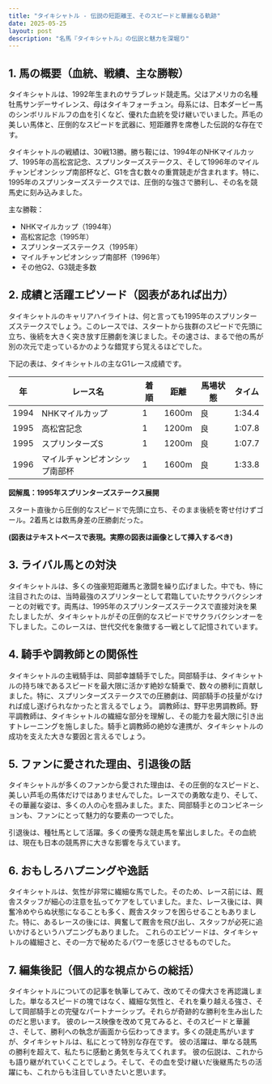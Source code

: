 ```yaml
---
title: "タイキシャトル - 伝説の短距離王、そのスピードと華麗なる軌跡"
date: 2025-05-25
layout: post
description: "名馬『タイキシャトル』の伝説と魅力を深堀り"
---
```


## 1. 馬の概要（血統、戦績、主な勝鞍）

タイキシャトルは、1992年生まれのサラブレッド競走馬。父はアメリカの名種牡馬サンデーサイレンス、母はタイキフォーチュン。母系には、日本ダービー馬のシンボリルドルフの血を引くなど、優れた血統を受け継いでいました。芦毛の美しい馬体と、圧倒的なスピードを武器に、短距離界を席巻した伝説的な存在です。

タイキシャトルの戦績は、30戦13勝。勝ち鞍には、1994年のNHKマイルカップ、1995年の高松宮記念、スプリンターズステークス、そして1996年のマイルチャンピオンシップ南部杯など、G1を含む数々の重賞競走が含まれます。特に、1995年のスプリンターズステークスでは、圧倒的な強さで勝利し、その名を競馬史に刻み込みました。

主な勝鞍：

* NHKマイルカップ（1994年）
* 高松宮記念（1995年）
* スプリンターズステークス（1995年）
* マイルチャンピオンシップ南部杯（1996年）
* その他G2、G3競走多数


## 2. 成績と活躍エピソード（図表があれば出力）

タイキシャトルのキャリアハイライトは、何と言っても1995年のスプリンターズステークスでしょう。このレースでは、スタートから抜群のスピードで先頭に立ち、後続を大きく突き放す圧勝劇を演じました。その速さは、まるで他の馬が別の次元で走っているかのような錯覚すら覚えるほどでした。

下記の表は、タイキシャトルの主なG1レース成績です。

| 年 | レース名           | 着順 | 距離 | 馬場状態 | タイム          |
|---|--------------------|-----|-----|---------|-----------------|
| 1994 | NHKマイルカップ     | 1   | 1600m| 良       | 1:34.4         |
| 1995 | 高松宮記念         | 1   | 1200m| 良       | 1:07.8         |
| 1995 | スプリンターズS   | 1   | 1200m| 良       | 1:07.7         |
| 1996 | マイルチャンピオンシップ南部杯 | 1   | 1600m| 良       | 1:33.8         |


**図解風：1995年スプリンターズステークス展開**

スタート直後から圧倒的なスピードで先頭に立ち、そのまま後続を寄せ付けずゴール。2着馬とは数馬身差の圧勝劇だった。

**(図表はテキストベースで表現。実際の図表は画像として挿入するべき)**


## 3. ライバル馬との対決

タイキシャトルは、多くの強豪短距離馬と激闘を繰り広げました。中でも、特に注目されたのは、当時最強のスプリンターとして君臨していたサクラバクシンオーとの対戦です。両馬は、1995年のスプリンターズステークスで直接対決を果たしましたが、タイキシャトルがその圧倒的なスピードでサクラバクシンオーを下しました。このレースは、世代交代を象徴する一戦として記憶されています。


## 4. 騎手や調教師との関係性

タイキシャトルの主戦騎手は、岡部幸雄騎手でした。岡部騎手は、タイキシャトルの持ち味であるスピードを最大限に活かす絶妙な騎乗で、数々の勝利に貢献しました。特に、スプリンターズステークスでの圧勝劇は、岡部騎手の技量がなければ成し遂げられなかったと言えるでしょう。  調教師は、野平忠男調教師。野平調教師は、タイキシャトルの繊細な部分を理解し、その能力を最大限に引き出すトレーニングを施しました。騎手と調教師の絶妙な連携が、タイキシャトルの成功を支えた大きな要因と言えるでしょう。


## 5. ファンに愛された理由、引退後の話

タイキシャトルが多くのファンから愛された理由は、その圧倒的なスピードと、美しい芦毛の馬体だけではありませんでした。レースでの勇敢な走り、そして、その華麗な姿は、多くの人の心を掴みました。また、岡部騎手とのコンビネーションも、ファンにとって魅力的な要素の一つでした。

引退後は、種牡馬として活躍。多くの優秀な競走馬を輩出しました。その血統は、現在も日本の競馬界に大きな影響を与えています。


## 6. おもしろハプニングや逸話

タイキシャトルは、気性が非常に繊細な馬でした。そのため、レース前には、厩舎スタッフが細心の注意を払ってケアをしていました。また、レース後には、興奮冷めやらぬ状態になることも多く、厩舎スタッフを困らせることもありました。特に、あるレースの後には、興奮して厩舎を飛び出し、スタッフが必死に追いかけるというハプニングもありました。  これらのエピソードは、タイキシャトルの繊細さと、その一方で秘めたるパワーを感じさせるものでした。


## 7. 編集後記（個人的な視点からの総括）

タイキシャトルについての記事を執筆してみて、改めてその偉大さを再認識しました。単なるスピードの塊ではなく、繊細な気性と、それを乗り越える強さ、そして岡部騎手との完璧なパートナーシップ。それらが奇跡的な勝利を生み出したのだと思います。  彼のレース映像を改めて見てみると、そのスピードと華麗さ、そして、勝利への執念が画面から伝わってきます。多くの競走馬がいますが、タイキシャトルは、私にとって特別な存在です。  彼の活躍は、単なる競馬の勝利を超えて、私たちに感動と勇気を与えてくれます。  彼の伝説は、これからも語り継がれていくことでしょう。そして、その血を受け継いだ後継馬たちの活躍にも、これからも注目していきたいと思います。
